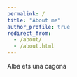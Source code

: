 ```yaml
---
permalink: /
title: "About me"
author_profile: true
redirect_from: 
  - /about/
  - /about.html
---
```


Alba ets una cagona
